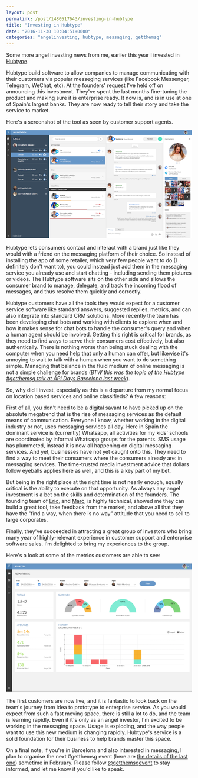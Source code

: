 ```yaml
---
layout: post
permalink: /post/1480517643/investing-in-hubtype
title: "Investing in Hubtype"
date: "2016-11-30 10:04:51+0000"
categories: "angelinvesting, hubtype, messaging, getthemsg"
---
```


Some more angel investing news from me, earlier this year I invested in [Hubtype](https://hubtype.com). 

Hubtype build software to allow companies to manage communicating with their customers via popular messeging services (like Facebook Messenger, Telegram, WeChat, etc). At the founders' request I've held off on announcing this investment. They've spent the last months fine-tuning the product and making sure it is enterprise ready. It now is, and is in use at one of Spain's largest banks. They are now ready to tell their story and take the service to market. 

Here's a screenshot of the tool as seen by customer support agents.
<div class="ctr">
  <img src="/img/blog/hubtype_dashboard.png"/>
</div>

Hubtype lets consumers contact and interact with a brand just like they would with a friend on the messaging platform of their choice. So instead of installing the app of some retailer, which very few people want to do (I definitely don't want to), you could instead just add them in the messaging service you already use and start chatting - including sending them pictures or videos. The Hubtype software sits on the other side and allows the consumer brand to manage, delegate, and track the incoming flood of messages, and thus resolve them quickly and correctly. 

Hubtype customers have all the tools they would expect for a customer service software like standard answers, suggested replies, metrics, and can also integrate into standard CRM solutions. More recently the team has been developing chat bots and working with clients to explore when and how it makes sense for chat bots to handle the consumer's query and when a human agent should be involved. Getting this right is critical for brands, as they need to find ways to serve their consumers cost effectively, but also authentically. There is nothing worse than being stuck dealing with the computer when you need help that only a human can offer, but likewise it's annoying to wait to talk with a human when you want to do something simple. Managing that balance in the fluid medium of online messaging is not a simple challenge for brands (_BTW this was the topic of [the Hubtype #getthemsg talk at API Days Barcelona last week](https://speakerdeck.com/ericmarcos/hybrid-conversational-interfaces)_).

So, why did I invest, especially as this is a departure from my normal focus on location based services and online classifieds? A few reasons: 

First of all, you don't need to be a digital savant to have picked up on the absolute megatrend that is the rise of messaging services as the default means of communication. Everyone I know, whether working in the digital industry or not, uses messaging services all day. Here in Spain the dominant service is (currently) Whatsapp, all activities for my kids' schools are coordinated by informal Whatsapp groups for the parents. SMS usage has plummeted, instead it is now all happening on digital messaging services. And yet, businesses have not yet caught onto this. They need to find a way to meet their consumers where the consumers already are: in messaging services. The time-trusted media investment advice that dollars follow eyeballs applies here as well, and this is a key part of my bet. 

But being in the right place at the right time is not nearly enough, equally critical is the ability to execute on that opportunity. As always any angel investment is a bet on the skills and determination of the founders. The founding team of [Eric](https://www.linkedin.com/in/ericmarcospitarch), and [Marc](https://www.linkedin.com/in/mcaballe), is highly technical, showed me they can build a great tool, take feedback from the market, and above all that they have the "find a way, when there is no way" attitude that you need to sell to large corporates. 

Finally, they've succeeded in attracting a great group of investors who bring many year of highly-relevant experience in customer support and enterprise software sales. I'm delighted to bring my experiences to the group.

Here's a look at some of the metrics customers are able to see:
<div class="ctr">
  <img src="/img/blog/hubtype_reporting.png"/>
</div>

The first customers are now live, and it is fantastic to look back on the team's journey from idea to prototype to enterprise service. As you would expect from such a fast moving space, there is still a lot to do, and the team is learning rapidly. Even if it's only as an angel investor, I'm excited to be working in the messaging space. Usage is exploding, and the way people want to use this new medium is changing rapidly. Hubtype's service is a solid foundation for their business to help brands master this space. 

On a final note, if you're in Barcelona and also interested in messaging, I plan to organise the next #getthemsg event (here are [the details of the last one](http://www.freyfogle.com/post/1467893447/getthemsg)) sometime in February. Please follow [@getthemsgevent](https://twitter.com/getthemsgevent) to stay informed, and let me know if you'd like to speak. 

